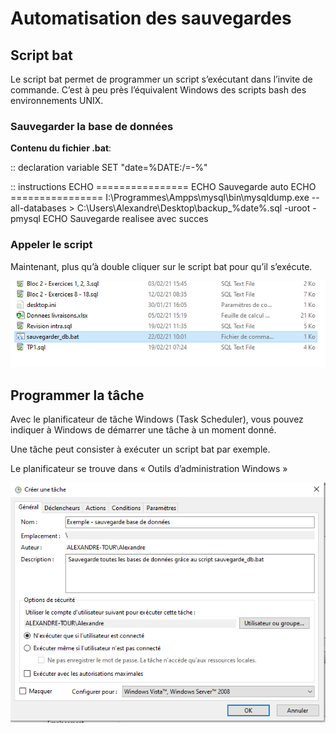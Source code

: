 # Automatisation des sauvegardes

## Script bat

Le script bat permet de programmer un script s’exécutant dans l’invite de commande. C’est à peu près l’équivalent Windows des scripts bash des environnements UNIX.

### Sauvegarder la base de données

**Contenu du fichier .bat**:

:: declaration variable
SET "date=%DATE:/=-%"

:: instructions
ECHO ================
ECHO Sauvegarde auto
ECHO ================
I:\Programmes\Ampps\mysql\bin\mysqldump.exe --all-databases > C:\Users\Alexandre\Desktop\backup_%date%.sql -uroot -pmysql
ECHO Sauvegarde realisee avec succes

### Appeler le script

Maintenant, plus qu’à double cliquer sur le script bat pour qu’il s’exécute.

![](images/bat_1.png)

## Programmer la tâche

Avec le planificateur de tâche Windows (Task Scheduler), vous pouvez indiquer à Windows de démarrer une tâche à un moment donné.

Une tâche peut consister à exécuter un script bat par exemple.

Le planificateur se trouve dans « Outils d’administration Windows » 

![](images/bat_2.png)